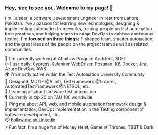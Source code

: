###  Hey, nice to see you. Welcome to my page! 👋  

<!--
**mtafseerhaider/mtafseerhaider** is a ✨ _special_ ✨ repository because its `README.md` (this file) appears on your GitHub profile.
Profile views counter

-->

I'm Tafseer, a Software Development Engineer in Test from Lahore, Pakistan. I've a passion for learning new technologies, designing & implementing automation frameworks, training people on test automation best practices, and helping teams to adopt DevOps to achieve continuous testing. I'm **focused on three things:** T-shaped team, smarter automation, and the great ideas of the people on the project team as well as related communities.

🏢 I'm currently working at Afiniti as Program Architect, SDET    
⚙️ I use daily: Cypress, Selenium WebDriver, Postman, K6, Docker, Jira, Azure DevOps, AWS     
🌍 I'm mostly active within the Test Automation University Community  
💅 Designed: MOTIF @Afiniti, TestFramework @1insurer, AutomatedTestFramework @NETSOL, etc.  
🌱 Learning all about software test automation   
🎙 Currently in top 20 on TAU 100 worldwide  
💬 Ping me about API, web, and mobile automation framework design & implementation, DevOps implementation in the Testing component of software development, etc.  
📫 <a class="libutton" href="https://www.linkedin.com/comm/mynetwork/discovery-see-all?usecase=PEOPLE_FOLLOWS&followMember=mtafseerhaider" target="_blank">Follow me on LinkedIn</a>  
⚡️ Fun fact: I'm a huge fan of Money Heist, Game of Thrones, TBBT & Dark  

